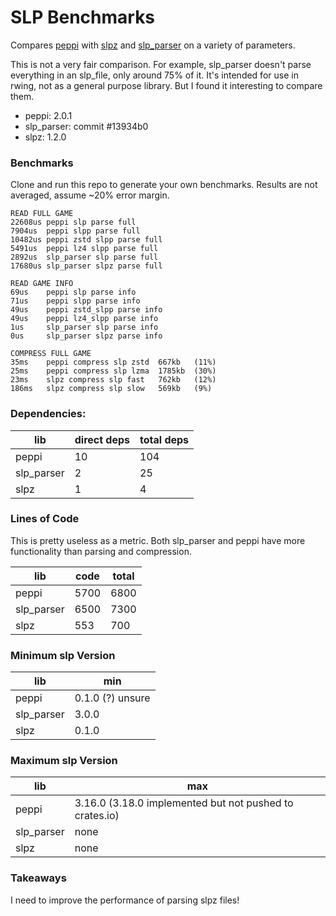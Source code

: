 # SLP Benchmarks

Compares
[peppi](https://github.com/hohav/peppi)
with
[slpz](https://github.com/AlexanderHarrison/slpz)
and
[slp_parser](https://github.com/AlexanderHarrison/slp_parser)
on a variety of parameters.

This is not a very fair comparison.
For example, slp_parser doesn't parse everything in an slp_file, only around 75% of it.
It's intended for use in rwing, not as a general purpose library.
But I found it interesting to compare them.

- peppi: 2.0.1
- slp_parser: commit #13934b0
- slpz: 1.2.0

### Benchmarks
Clone and run this repo to generate your own benchmarks.
Results are not averaged, assume ~20% error margin.

```
READ FULL GAME
22608us peppi slp parse full
7904us  peppi slpp parse full
10482us peppi zstd slpp parse full
5491us  peppi lz4 slpp parse full
2892us  slp_parser slp parse full
17680us slp_parser slpz parse full

READ GAME INFO
69us    peppi slp parse info
71us    peppi slpp parse info
49us    peppi zstd_slpp parse info
49us    peppi lz4_slpp parse info
1us     slp_parser slp parse info
0us     slp_parser slpz parse info

COMPRESS FULL GAME
35ms    peppi compress slp zstd  667kb   (11%)
25ms    peppi compress slp lzma  1785kb  (30%)
23ms    slpz compress slp fast   762kb   (12%)
186ms   slpz compress slp slow   569kb   (9%)
```

### Dependencies:
| lib | direct deps | total deps |
| ----- | ----- | ----- |
| peppi       | 10 | 104 |
| slp_parser  | 2  | 25  |
| slpz        | 1  | 4   |

### Lines of Code
This is pretty useless as a metric.
Both slp_parser and peppi have more functionality than parsing and compression.

| lib | code | total |
| ----- | ----- | ----- |
| peppi       | 5700 | 6800 |
| slp_parser  | 6500 | 7300 |
| slpz        | 553  | 700  |

### Minimum slp Version
| lib | min |
| ----- | ----- |
| peppi       | 0.1.0 (?) unsure |
| slp_parser  | 3.0.0 |
| slpz        | 0.1.0 |

### Maximum slp Version
| lib | max |
| ----- | ----- |
| peppi       | 3.16.0 (3.18.0 implemented but not pushed to crates.io) |
| slp_parser  | none |
| slpz        | none |

### Takeaways
I need to improve the performance of parsing slpz files!

